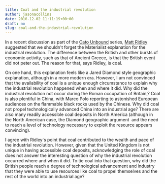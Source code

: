 ```yaml
---
title: Coal and the industrial revolution
author: jasonacollins
date: 2010-12-02 11:11:19+00:00
draft: no
slug: coal-and-the-industrial-revolution
---
```


In a recent discussion as part of the [Cato Unbound](http://www.cato-unbound.org/) series, [Matt Ridley](http://www.cato-unbound.org/2010/10/08/matt-ridley/dont-dismiss-the-materialist-explanation/) suggested that we shouldn't forget the Materialist explanation for the industrial revolution. The difference between the British and other bursts of economic activity, such as that of Ancient Greece, is that the British event did not peter out. The reason for that, says Ridley, is coal.

On one hand, this explanation feels like a Jared Diamond style geographic explanation, although in a more modern era. However, I am not convinced that the availability of coal is a unique enough circumstance to explain why the industrial revolution happened when and where it did. Why did the industrial revolution not occur during the Roman occupation of Britain,? Coal is also plentiful in China, with Marco Polo reporting to astonished European audiences on the flammable black rocks used by the Chinese. Why did coal not propel technologically advanced China into an industrial age? There are  also many readily accessible coal deposits in North America (although in the North American case, the Diamond geographic argument  and the need to reach a level of technology necessary to exploit the resource appears convincing).

I agree with Ridley's point that coal contributed to the wealth and pace of the industrial revolution. However, given that the United Kingdom is not unique in having accessible coal deposits, acknowledging the role of coal  does not answer the interesting question of why the industrial revolution occurred where and when it did. To tie coal into that question, why did the British people reach a degree of technological advancement and industry that they were able to use resources like coal to propel themselves and the rest of the world into an industrial age?
